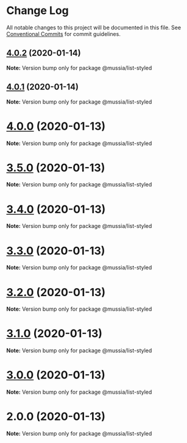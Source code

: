 # Change Log

All notable changes to this project will be documented in this file.
See [Conventional Commits](https://conventionalcommits.org) for commit guidelines.

## [4.0.2](https://github.com/yurikrupnik/mussia3/compare/@mussia/list-styled@4.0.1...@mussia/list-styled@4.0.2) (2020-01-14)

**Note:** Version bump only for package @mussia/list-styled





## [4.0.1](https://github.com/yurikrupnik/mussia3/compare/@mussia/list-styled@4.0.0...@mussia/list-styled@4.0.1) (2020-01-14)

**Note:** Version bump only for package @mussia/list-styled





# [4.0.0](https://github.com/yurikrupnik/mussia3/compare/@mussia/list-styled@3.5.0...@mussia/list-styled@4.0.0) (2020-01-13)

**Note:** Version bump only for package @mussia/list-styled





# [3.5.0](https://github.com/yurikrupnik/mussia3/compare/@mussia/list-styled@3.4.0...@mussia/list-styled@3.5.0) (2020-01-13)

**Note:** Version bump only for package @mussia/list-styled





# [3.4.0](https://github.com/yurikrupnik/mussia3/compare/@mussia/list-styled@3.3.0...@mussia/list-styled@3.4.0) (2020-01-13)

**Note:** Version bump only for package @mussia/list-styled





# [3.3.0](https://github.com/yurikrupnik/mussia3/compare/@mussia/list-styled@3.2.0...@mussia/list-styled@3.3.0) (2020-01-13)

**Note:** Version bump only for package @mussia/list-styled





# [3.2.0](https://github.com/yurikrupnik/mussia3/compare/@mussia/list-styled@3.1.0...@mussia/list-styled@3.2.0) (2020-01-13)

**Note:** Version bump only for package @mussia/list-styled





# [3.1.0](https://github.com/yurikrupnik/mussia3/compare/@mussia/list-styled@3.0.0...@mussia/list-styled@3.1.0) (2020-01-13)

**Note:** Version bump only for package @mussia/list-styled





# [3.0.0](https://github.com/yurikrupnik/mussia3/compare/@mussia/list-styled@2.0.0...@mussia/list-styled@3.0.0) (2020-01-13)

**Note:** Version bump only for package @mussia/list-styled





# 2.0.0 (2020-01-13)

**Note:** Version bump only for package @mussia/list-styled
